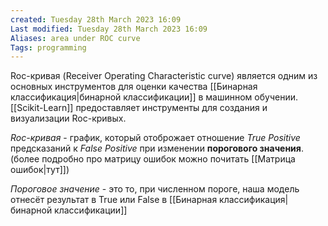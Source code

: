 ```yaml
---
created: Tuesday 28th March 2023 16:09
Last modified: Tuesday 28th March 2023 16:09
Aliases: area under ROC curve
Tags: programming
---
```


Roc-кривая (Receiver Operating Characteristic curve) является одним из основных инструментов для оценки качества [[Бинарная классификация|бинарной классификации]] в машинном обучении. [[Scikit-Learn]] предоставляет инструменты для создания и визуализации Roc-кривых.

*Roc-кривая* - график, который отоброжает отношение *True Positive* предсказаний к *False Positive* при изменении **порогового значения**. (более подробно про матрицу ошибок можно почитать [[Матрица ошибок|тут]])



*Пороговое значение* - это то, при численном пороге, наша модель отнесёт результат в True или False в [[Бинарная классификация|бинарной классификации]]

